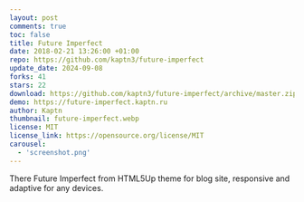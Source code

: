 ```yaml
---
layout: post
comments: true
toc: false
title: Future Imperfect
date: 2018-02-21 13:26:00 +01:00
repo: https://github.com/kaptn3/future-imperfect
update_date: 2024-09-08
forks: 41
stars: 22
download: https://github.com/kaptn3/future-imperfect/archive/master.zip
demo: https://future-imperfect.kaptn.ru
author: Kaptn
thumbnail: future-imperfect.webp
license: MIT
license_link: https://opensource.org/license/MIT
carousel:
  - 'screenshot.png'
---
```


There Future Imperfect from HTML5Up theme for blog site, responsive and adaptive for any devices.
